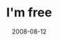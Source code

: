 ---
layout: base.njk
title : 'I&#39;m free' 
view_title : 'I&#39;m free' 
year : '2008' 
date : '2008-08-12' 
img_file : '/drawing/imfree.jpg' 
html_file : 'imfree' 
next_html : 'youreright.html' 
year_order : '356' 
permalink : "title/{{html_file}}.html"
---